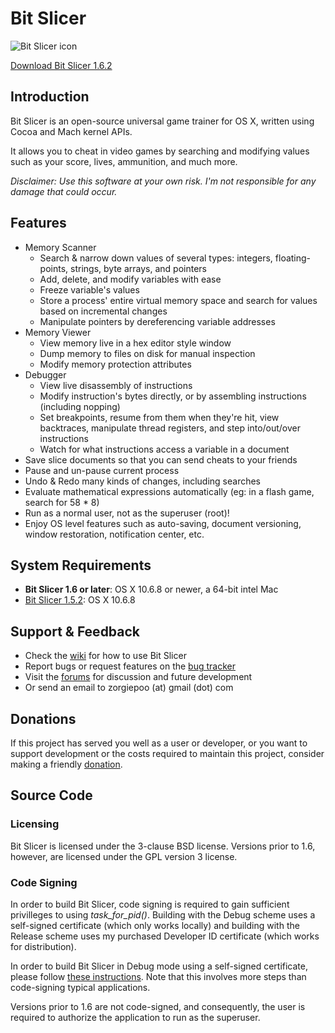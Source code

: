 # Bit Slicer
![Bit Slicer icon](https://dl.dropbox.com/u/10108199/bit_slicer/web_icon.png)

[Download Bit Slicer 1.6.2](https://bitbucket.org/zorgiepoo/bit-slicer/downloads/Bit%20Slicer%201.6.2.zip)

## Introduction
Bit Slicer is an open-source universal game trainer for OS X, written using Cocoa and Mach kernel APIs.

It allows you to cheat in video games by searching and modifying values such as your score, lives, ammunition, and much more.

*Disclaimer: Use this software at your own risk. I'm not responsible for any damage that could occur.*

## Features
* Memory Scanner
	* Search & narrow down values of several types: integers, floating-points, strings, byte arrays, and pointers
	* Add, delete, and modify variables with ease
	* Freeze variable's values
	* Store a process' entire virtual memory space and search for values based on incremental changes
	* Manipulate pointers by dereferencing variable addresses
* Memory Viewer
	* View memory live in a hex editor style window
	* Dump memory to files on disk for manual inspection
	* Modify memory protection attributes
* Debugger
	* View live disassembly of instructions
	* Modify instruction's bytes directly, or by assembling instructions (including nopping)
	* Set breakpoints, resume from them when they're hit, view backtraces, manipulate thread registers, and step into/out/over instructions
	* Watch for what instructions access a variable in a document
* Save slice documents so that you can send cheats to your friends
* Pause and un-pause current process
* Undo & Redo many kinds of changes, including searches
* Evaluate mathematical expressions automatically (eg: in a flash game, search for 58 * 8)
* Run as a normal user, not as the superuser (root)!
* Enjoy OS level features such as auto-saving, document versioning, window restoration, notification center, etc.


## System Requirements
* **Bit Slicer 1.6 or later**: OS X 10.6.8 or newer, a 64-bit intel Mac
* [Bit Slicer 1.5.2](https://bitbucket.org/zorgiepoo/bit-slicer/downloads/Bit%20Slicer%201.5.2.zip): OS X 10.6.8


## Support & Feedback
* Check the [wiki](https://bitbucket.org/zorgiepoo/bit-slicer/wiki/) for how to use Bit Slicer
* Report bugs or request features on the [bug tracker](https://bitbucket.org/zorgiepoo/bit-slicer/issues)
* Visit the [forums](http://portingteam.com/forum/157-bit-slicer/) for discussion and future development
* Or send an email to zorgiepoo (at) gmail (dot) com

## Donations
If this project has served you well as a user or developer, or you want to support development or the costs required to maintain this project, consider making a friendly [donation](https://www.paypal.com/cgi-bin/webscr?cmd=_donations&business=A3DTDV2F3VE5G&lc=US&item_name=Bit%20Slicer%20App&currency_code=USD&bn=PP%2dDonationsBF%3abtn_donate_SM%2egif%3aNonHosted).

## Source Code
### Licensing
Bit Slicer is licensed under the 3-clause BSD license. Versions prior to 1.6, however, are licensed under the GPL version 3 license.

### Code Signing
In order to build Bit Slicer, code signing is required to gain sufficient privilleges to using *task_for_pid()*. Building with the Debug scheme uses a self-signed certificate (which only works locally) and building with the Release scheme uses my purchased Developer ID certificate (which works for distribution).

In order to build Bit Slicer in Debug mode using a self-signed certificate, please follow [these instructions](https://bitbucket.org/zorgiepoo/bit-slicer/wiki/Code%20Signing). Note that this involves more steps than code-signing typical applications.

Versions prior to 1.6 are not code-signed, and consequently, the user is required to authorize the application to run as the superuser.